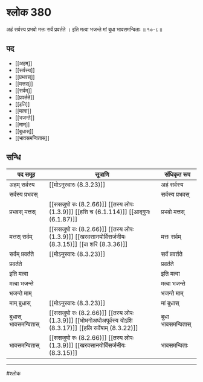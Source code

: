 # श्लोक 380

अहं सर्वस्य प्रभवो मत्तः सर्वं प्रवर्तते ।
इति मत्वा भजन्ते मां बुधा भावसमन्विताः ॥ १०-८॥


## पद 

- [[अहम्]]
- [[सर्वस्य]]
- [[प्रभवस्]]
- [[मत्तस्]]
- [[सर्वम्]]
- [[प्रवर्तते]]
- [[इति]]
- [[मत्वा]]
- [[भजन्ते]]
- [[माम्]]
- [[बुधास्]]
- [[भावसमन्वितास्]]

## सन्धि

| पद समूह | सूत्राणि | संधिकृत रूप |
| ----- | ----- | ----- |
| अहम् सर्वस्य |  [[मोऽनुस्वारः (8.3.23)]] | अहं सर्वस्य |
| सर्वस्य प्रभवस् |  | सर्वस्य प्रभवस् |
| प्रभवस् मत्तस् |  [[ससजुषो रुः (8.2.66)]] [[तस्य लोपः (1.3.9)]] [[हशि च (6.1.114)]] [[आद्गुणः (6.1.87)]] | प्रभवो मत्तस् |
| मत्तस् सर्वम् |  [[ससजुषो रुः (8.2.66)]] [[तस्य लोपः (1.3.9)]] [[खरवसानयोर्विसर्जनीयः (8.3.15)]] [[वा शरि (8.3.36)]] | मत्तः सर्वम् |
| सर्वम् प्रवर्तते |  [[मोऽनुस्वारः (8.3.23)]] | सर्वं प्रवर्तते |
| प्रवर्तते |  | प्रवर्तते |
| इति मत्वा |  | इति मत्वा |
| मत्वा भजन्ते |  | मत्वा भजन्ते |
| भजन्ते माम् |  | भजन्ते माम् |
| माम् बुधास् |  [[मोऽनुस्वारः (8.3.23)]] | मां बुधास् |
| बुधास् भावसमन्वितास् |  [[ससजुषो रुः (8.2.66)]] [[तस्य लोपः (1.3.9)]] [[भोभगोअघोअपूर्वस्य योऽशि (8.3.17)]] [[हलि सर्वेषाम् (8.3.22)]] | बुधा भावसमन्वितास् |
| भावसमन्वितास् |  [[ससजुषो रुः (8.2.66)]] [[तस्य लोपः (1.3.9)]] [[खरवसानयोर्विसर्जनीयः (8.3.15)]] | भावसमन्विताः |


---

#श्लोक